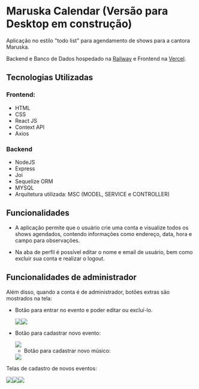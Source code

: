 # Maruska Calendar (Versão para Desktop em construção)

Aplicação no estilo "todo list" para agendamento de shows para a cantora Maruska.

Backend e Banco de Dados hospedado na <a href='https://railway.app/'>Railway</a> e Frontend na <a href='https://vercel.com/'>Vercel</a>.

## Tecnologias Utilizadas

### Frontend:
  - HTML
  - CSS
  - React JS
  - Context API
  - Axios

### Backend
  - NodeJS
  - Express
  - Joi
  - Sequelize ORM
  - MYSQL
  - Arquitetura utilizada: MSC (MODEL, SERVICE e CONTROLLER)

## Funcionalidades

- A aplicação permite que o usuário crie uma conta e visualize todos os shows agendados, contendo informações como endereço, data, hora e campo para observações.

- Na aba de perfil é possível editar o nome e email de usuário, bem como excluir sua conta e realizar o logout.

## Funcionalidades de administrador

Além disso, quando a conta é de administrador, botões extras são mostrados na tela:

- Botão para entrar no evento e poder editar ou excluí-lo.

  <img src='./readme/images/enter-button.jpeg'><img src='./readme/images/inside-event.jpeg'>

- Botão para cadastrar novo evento:

  <img src='./readme/images/new-event.jpeg'>

  - Botão para cadastrar novo músico:

  <img src='./readme/images/new-musician.jpeg'>

Telas de cadastro de novos eventos:

<img src='./readme/images/event-form.jpeg'><img src='./readme/images/add-musician-form.jpeg'><img src='./readme/images/event-review.jpeg'>
